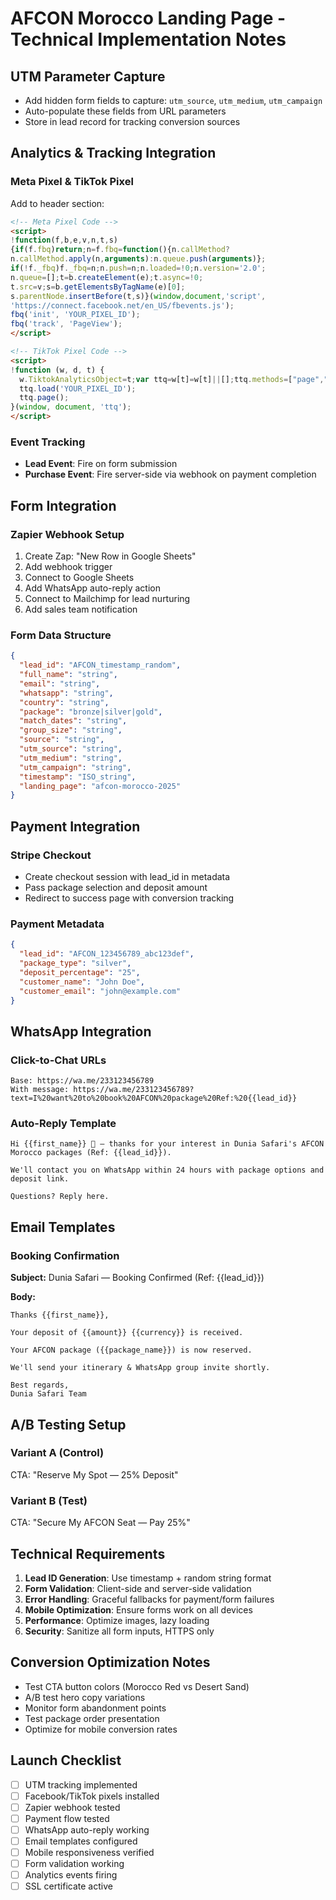 # AFCON Morocco Landing Page - Technical Implementation Notes

## UTM Parameter Capture
- Add hidden form fields to capture: `utm_source`, `utm_medium`, `utm_campaign`
- Auto-populate these fields from URL parameters
- Store in lead record for tracking conversion sources

## Analytics & Tracking Integration

### Meta Pixel & TikTok Pixel
Add to header section:
```html
<!-- Meta Pixel Code -->
<script>
!function(f,b,e,v,n,t,s)
{if(f.fbq)return;n=f.fbq=function(){n.callMethod?
n.callMethod.apply(n,arguments):n.queue.push(arguments)};
if(!f._fbq)f._fbq=n;n.push=n;n.loaded=!0;n.version='2.0';
n.queue=[];t=b.createElement(e);t.async=!0;
t.src=v;s=b.getElementsByTagName(e)[0];
s.parentNode.insertBefore(t,s)}(window,document,'script',
'https://connect.facebook.net/en_US/fbevents.js');
fbq('init', 'YOUR_PIXEL_ID');
fbq('track', 'PageView');
</script>

<!-- TikTok Pixel Code -->
<script>
!function (w, d, t) {
  w.TiktokAnalyticsObject=t;var ttq=w[t]=w[t]||[];ttq.methods=["page","track","identify","instances","debug","on","off","once","ready","alias","group","enableCookie","disableCookie"],ttq.setAndDefer=function(t,e){t[e]=function(){t.push([e].concat(Array.prototype.slice.call(arguments,0)))}};for(var i=0;i<ttq.methods.length;i++)ttq.setAndDefer(ttq,ttq.methods[i]);ttq.instance=function(t){for(var e=ttq._i[t]||[],n=0;n<ttq.methods.length;n++)ttq.setAndDefer(e,ttq.methods[n]);return e};ttq.load=function(e,n){var i="https://analytics.tiktok.com/i18n/pixel/events.js";ttq._i=ttq._i||{},ttq._i[e]=[],ttq._i[e]._u=i,ttq._t=ttq._t||{},ttq._t[e]=+new Date,ttq._o=ttq._o||{},ttq._o[e]=n||{};var o=document.createElement("script");o.type="text/javascript",o.async=!0,o.src=i+"?sdkid="+e+"&lib="+t;var a=document.getElementsByTagName("script")[0];a.parentNode.insertBefore(o,a)};
  ttq.load('YOUR_PIXEL_ID');
  ttq.page();
}(window, document, 'ttq');
</script>
```

### Event Tracking
- **Lead Event**: Fire on form submission
- **Purchase Event**: Fire server-side via webhook on payment completion

## Form Integration

### Zapier Webhook Setup
1. Create Zap: "New Row in Google Sheets"
2. Add webhook trigger
3. Connect to Google Sheets
4. Add WhatsApp auto-reply action
5. Connect to Mailchimp for lead nurturing
6. Add sales team notification

### Form Data Structure
```json
{
  "lead_id": "AFCON_timestamp_random",
  "full_name": "string",
  "email": "string", 
  "whatsapp": "string",
  "country": "string",
  "package": "bronze|silver|gold",
  "match_dates": "string",
  "group_size": "string",
  "source": "string",
  "utm_source": "string",
  "utm_medium": "string", 
  "utm_campaign": "string",
  "timestamp": "ISO_string",
  "landing_page": "afcon-morocco-2025"
}
```

## Payment Integration

### Stripe Checkout
- Create checkout session with lead_id in metadata
- Pass package selection and deposit amount
- Redirect to success page with conversion tracking

### Payment Metadata
```json
{
  "lead_id": "AFCON_123456789_abc123def",
  "package_type": "silver",
  "deposit_percentage": "25",
  "customer_name": "John Doe",
  "customer_email": "john@example.com"
}
```

## WhatsApp Integration

### Click-to-Chat URLs
```
Base: https://wa.me/233123456789
With message: https://wa.me/233123456789?text=I%20want%20to%20book%20AFCON%20package%20Ref:%20{{lead_id}}
```

### Auto-Reply Template
```
Hi {{first_name}} 👋 — thanks for your interest in Dunia Safari's AFCON Morocco packages (Ref: {{lead_id}}). 

We'll contact you on WhatsApp within 24 hours with package options and deposit link. 

Questions? Reply here.
```

## Email Templates

### Booking Confirmation
**Subject:** Dunia Safari — Booking Confirmed (Ref: {{lead_id}})

**Body:**
```
Thanks {{first_name}}, 

Your deposit of {{amount}} {{currency}} is received. 

Your AFCON package ({{package_name}}) is now reserved. 

We'll send your itinerary & WhatsApp group invite shortly.

Best regards,
Dunia Safari Team
```

## A/B Testing Setup

### Variant A (Control)
CTA: "Reserve My Spot — 25% Deposit"

### Variant B (Test)  
CTA: "Secure My AFCON Seat — Pay 25%"

## Technical Requirements

1. **Lead ID Generation**: Use timestamp + random string format
2. **Form Validation**: Client-side and server-side validation
3. **Error Handling**: Graceful fallbacks for payment/form failures
4. **Mobile Optimization**: Ensure forms work on all devices
5. **Performance**: Optimize images, lazy loading
6. **Security**: Sanitize all form inputs, HTTPS only

## Conversion Optimization Notes

- Test CTA button colors (Morocco Red vs Desert Sand)
- A/B test hero copy variations
- Monitor form abandonment points
- Test package order presentation
- Optimize for mobile conversion rates

## Launch Checklist

- [ ] UTM tracking implemented
- [ ] Facebook/TikTok pixels installed
- [ ] Zapier webhook tested
- [ ] Payment flow tested
- [ ] WhatsApp auto-reply working
- [ ] Email templates configured
- [ ] Mobile responsiveness verified
- [ ] Form validation working
- [ ] Analytics events firing
- [ ] SSL certificate active